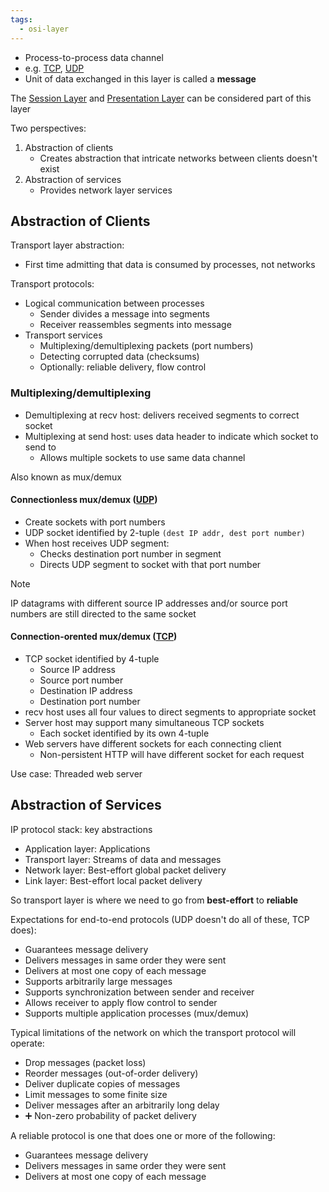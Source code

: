```yaml
---
tags:
  - osi-layer
---
```

- Process-to-process data channel
- e.g. [TCP](TCP/TCP.md), [UDP](UDP)
- Unit of data exchanged in this layer is called a **message**

The [Session Layer](OSI%20layers/Session%20layer.md) and [Presentation Layer](OSI%20layers/Presentation%20layer.md) can be considered part of this layer

Two perspectives:
1. Abstraction of clients
	- Creates abstraction that intricate networks between clients doesn't exist
2. Abstraction of services
	- Provides network layer services

## Abstraction of Clients

Transport layer abstraction:
- First time admitting that data is consumed by processes, not networks

Transport protocols:
- Logical communication between processes
	- Sender divides a message into segments
	- Receiver reassembles segments into message
- Transport services
	- Multiplexing/demultiplexing packets (port numbers)
	- Detecting corrupted data (checksums)
	- Optionally: reliable delivery, flow control

### Multiplexing/demultiplexing

- Demultiplexing at recv host: delivers received segments to correct socket
- Multiplexing at send host: uses data header to indicate which socket to send to
	- Allows multiple sockets to use same data channel

Also known as mux/demux

#### Connectionless mux/demux ([UDP](UDP))

- Create sockets with port numbers
- UDP socket identified by 2-tuple `(dest IP addr, dest port number)`
- When host receives UDP segment:
	- Checks destination port number in segment
	- Directs UDP segment to socket with that port number

> [!note]
> IP datagrams with different source IP addresses and/or source port numbers are still directed to the same socket

#### Connection-orented mux/demux ([TCP](TCP/TCP.md))

- TCP socket identified by 4-tuple
	- Source IP address
	- Source port number
	- Destination IP address
	- Destination port number
- recv host uses all four values to direct segments to appropriate socket
- Server host may support many simultaneous TCP sockets
	- Each socket identified by its own 4-tuple
- Web servers have different sockets for each connecting client
	- Non-persistent HTTP will have different socket for each request

Use case: Threaded web server

## Abstraction of Services

IP protocol stack: key abstractions
- Application layer: Applications
- Transport layer: Streams of data and messages
- Network layer: Best-effort global packet delivery
- Link layer: Best-effort local packet delivery

So transport layer is where we need to go from **best-effort** to **reliable**

Expectations for end-to-end protocols (UDP doesn't do all of these, TCP does):
- Guarantees message delivery
- Delivers messages in same order they were sent
- Delivers at most one copy of each message
- Supports arbitrarily large messages
- Supports synchronization between sender and receiver
- Allows receiver to apply flow control to sender
- Supports multiple application processes (mux/demux)

Typical limitations of the network on which the transport protocol will operate:
- Drop messages (packet loss)
- Reorder messages (out-of-order delivery)
- Deliver duplicate copies of messages
- Limit messages to some finite size
- Deliver messages after an arbitrarily long delay
- ➕ Non-zero probability of packet delivery

A reliable protocol is one that does one or more of the following:
- Guarantees message delivery
- Delivers messages in same order they were sent
- Delivers at most one copy of each message
